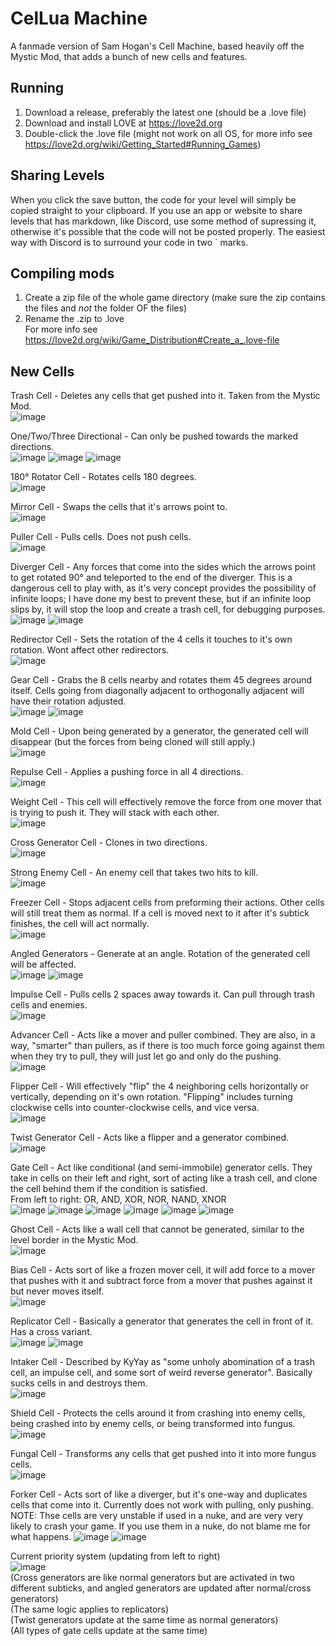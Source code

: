 # CelLua Machine
A fanmade version of Sam Hogan's Cell Machine, based heavily off the Mystic Mod, that adds a bunch of new cells and features.
## Running
1. Download a release, preferably the latest one (should be a .love file)
2. Download and install LOVE at https://love2d.org
3. Double-click the .love file (might not work on all OS, for more info see https://love2d.org/wiki/Getting_Started#Running_Games)
## Sharing Levels
When you click the save button, the code for your level will simply be copied straight to your clipboard.
If you use an app or website to share levels that has markdown, like Discord, use some method of supressing it, otherwise it's possible that the code will not be posted properly. The easiest way with Discord is to surround your code in two \` marks.
## Compiling mods
1. Create a zip file of the whole game directory (make sure the zip contains the files and *not* the folder OF the files)
2. Rename the .zip to .love <br>
For more info see https://love2d.org/wiki/Game_Distribution#Create_a_.love-file
## New Cells
Trash Cell - Deletes any cells that get pushed into it. Taken from the Mystic Mod. <br>
![image](https://user-images.githubusercontent.com/71151507/126050831-631a3a5e-856f-418b-a6a5-0d82c4834672.png)

One/Two/Three Directional - Can only be pushed towards the marked directions. <br>
![image](https://user-images.githubusercontent.com/71151507/126050754-adf65e40-b0f1-46d7-838a-be619b70080b.png) ![image](https://user-images.githubusercontent.com/71151507/126050761-58bd68c4-b6e1-45ed-a641-2215cd5e7efc.png) ![image](https://user-images.githubusercontent.com/71151507/126050767-433d2200-dd3a-496a-bf16-98f90d3abcb0.png)

180° Rotator Cell - Rotates cells 180 degrees. <br>
![image](https://user-images.githubusercontent.com/71151507/126050775-03e39b96-f705-44a9-bc3f-14cfa01945c1.png)

Mirror Cell - Swaps the cells that it's arrows point to. <br>
![image](https://user-images.githubusercontent.com/71151507/126050777-9a8072e9-88d6-453c-84f5-43e31b175d9a.png)

Puller Cell - Pulls cells. Does not push cells. <br>
![image](https://user-images.githubusercontent.com/71151507/126050778-88e20293-cea0-4c5c-a925-e1a74ae26202.png)

Diverger Cell - Any forces that come into the sides which the arrows point to get rotated 90° and teleported to the end of the diverger. This is a dangerous cell to play with, as it's very concept provides the possibility of infinite loops; I have done my best to prevent these, but if an infinite loop slips by, it will stop the loop and create a trash cell, for debugging purposes. <br>
![image](https://user-images.githubusercontent.com/71151507/126050780-6e618371-dfce-4482-b580-87d5b6cac04b.png)
![image](https://user-images.githubusercontent.com/71151507/126437594-23d8c6c9-2389-4a0f-b4cb-ffd15b14dc73.png)

Redirector Cell - Sets the rotation of the 4 cells it touches to it's own rotation. Wont affect other redirectors. <br>
![image](https://user-images.githubusercontent.com/71151507/126050783-5fd81eeb-c7f5-433a-b894-36390eb88dfe.png)

Gear Cell - Grabs the 8 cells nearby and rotates them 45 degrees around itself. Cells going from diagonally adjacent to orthogonally adjacent will have their rotation adjusted. <br>
![image](https://user-images.githubusercontent.com/71151507/126050785-8d82bd19-1859-4a33-a3c8-a15a94a1a761.png)
![image](https://user-images.githubusercontent.com/71151507/126050787-560bc47e-8b21-4807-aea1-ecbb3170ace8.png)

Mold Cell - Upon being generated by a generator, the generated cell will disappear (but the forces from being cloned will still apply.) <br>
![image](https://user-images.githubusercontent.com/71151507/126050788-3ec06ebc-e78f-4282-af07-ea3c509ea1c9.png)

Repulse Cell - Applies a pushing force in all 4 directions. <br>
![image](https://user-images.githubusercontent.com/71151507/126256027-cf7ef041-e25f-4b42-a5d8-ca7f0a8001a0.png)

Weight Cell - This cell will effectively remove the force from one mover that is trying to push it. They will stack with each other. <br>
![image](https://user-images.githubusercontent.com/71151507/126050791-9d8e1397-cad7-4137-97a1-e8d5bb40f2cf.png)

Cross Generator Cell - Clones in two directions. <br>
![image](https://user-images.githubusercontent.com/71151507/126051500-9b347b2a-0b6a-44c6-adfa-714374a4958f.png)

Strong Enemy Cell - An enemy cell that takes two hits to kill. <br>
![image](https://user-images.githubusercontent.com/71151507/126051507-b1d115c5-bcc6-41af-8f70-b32fbb13d633.png)

Freezer Cell - Stops adjacent cells from preforming their actions. Other cells will still treat them as normal. If a cell is moved next to it after it's subtick finishes, the cell will act normally.<br>
![image](https://user-images.githubusercontent.com/71151507/126086251-545d9fc6-6bb9-463d-9c85-de33d05621db.png)

Angled Generators - Generate at an angle. Rotation of the generated cell will be affected. <br>
![image](https://user-images.githubusercontent.com/71151507/126085128-11d6900b-ba94-4275-9d5b-9bd95307cbd1.png)
![image](https://user-images.githubusercontent.com/71151507/126085129-7a778814-2352-4d35-89d4-4ec5b4119da9.png)

Impulse Cell - Pulls cells 2 spaces away towards it. Can pull through trash cells and enemies.<br>
![image](https://user-images.githubusercontent.com/71151507/126256021-7ad374ce-d851-4522-a8b8-438a2306bc69.png)

Advancer Cell - Acts like a mover and puller combined. They are also, in a way, "smarter" than pullers, as if there is too much force going against them when they try to pull, they will just let go and only do the pushing.<br>
![image](https://user-images.githubusercontent.com/71151507/126256042-04006b8b-500b-428b-82d2-e10dbd3d3c98.png)

Flipper Cell - Will effectively "flip" the 4 neighboring cells horizontally or vertically, depending on it's own rotation. "Flipping" includes turning clockwise cells into counter-clockwise cells, and vice versa.<br>
![image](https://user-images.githubusercontent.com/71151507/126307519-0dea882f-cb75-4082-8b86-8ac5a3cef3ea.png)

Twist Generator Cell - Acts like a flipper and a generator combined.<br>
![image](https://user-images.githubusercontent.com/71151507/127073322-801b8fe9-34c9-4232-b8f0-7d5aaebf1436.png)

Gate Cell - Act like conditional (and semi-immobile) generator cells. They take in cells on their left and right, sort of acting like a trash cell, and clone the cell behind them if the condition is satisfied. <br>
From left to right: OR, AND, XOR, NOR, NAND, XNOR <br>
![image](https://user-images.githubusercontent.com/71151507/127064896-f5d1c6d5-3062-439b-88d4-2ddf1f705a9f.png)
![image](https://user-images.githubusercontent.com/71151507/127064903-5fd4e6ec-3354-4fff-b69d-bfffb33a5e89.png)
![image](https://user-images.githubusercontent.com/71151507/127064924-07acf6ee-6a06-4d40-bd8c-98ec8695b5a3.png)
![image](https://user-images.githubusercontent.com/71151507/127064933-1cbd9f5a-a70c-48ae-af46-7b6a9dcd773c.png)
![image](https://user-images.githubusercontent.com/71151507/127064945-b49cc596-046d-46b9-b18e-b62112483798.png)
![image](https://user-images.githubusercontent.com/71151507/127064950-c689dded-9b02-44fe-8806-769a9c8b4bfd.png)

Ghost Cell - Acts like a wall cell that cannot be generated, similar to the level border in the Mystic Mod.<br>
![image](https://user-images.githubusercontent.com/71151507/127099228-cd03e282-1d3a-41bf-9b4c-26490defd86f.png)

Bias Cell - Acts sort of like a frozen mover cell, it will add force to a mover that pushes with it and subtract force from a mover that pushes against it but never moves itself. <br>
![image](https://user-images.githubusercontent.com/71151507/127790970-efada7d0-49d3-43d2-ab10-68ffa2d6e927.png)

Replicator Cell - Basically a generator that generates the cell in front of it. Has a cross variant. <br>
![image](https://user-images.githubusercontent.com/71151507/127790974-ca4f2c12-7b16-49a1-a86c-4455dcfb04b1.png)
![image](https://user-images.githubusercontent.com/71151507/127790979-31ac7e7e-20e9-4bd2-a07c-75e238414540.png)

Intaker Cell - Described by KyYay as "some unholy abomination of a trash cell, an impulse cell, and some sort of weird reverse generator". Basically sucks cells in and destroys them. <br>
![image](https://user-images.githubusercontent.com/71151507/127790986-bce70bd9-e955-4a39-b075-4f5295d3b664.png)

Shield Cell - Protects the cells around it from crashing into enemy cells, being crashed into by enemy cells, or being transformed into fungus.<br>
![image](https://user-images.githubusercontent.com/71151507/127791071-993f3893-7768-4790-8992-1d91018aded4.png)

Fungal Cell - Transforms any cells that get pushed into it into more fungus cells.<br>
![image](https://user-images.githubusercontent.com/71151507/127791074-24b3e584-629d-4628-99ce-c25388a94aa1.png)

Forker Cell - Acts sort of like a diverger, but it's one-way and duplicates cells that come into it. Currently does not work with pulling, only pushing.<br>
NOTE: Thse cells are very unstable if used in a nuke, and are very very likely to crash your game. If you use them in a nuke, do not blame me for what happens.
![image](https://user-images.githubusercontent.com/71151507/127791086-ab71252d-802e-4c46-ac83-e64b48a1db83.png)
![image](https://user-images.githubusercontent.com/71151507/127791139-7a469fe1-12be-4349-81af-af8053a8bcb8.png)

Current priority system (updating from left to right) <br>
![image](https://user-images.githubusercontent.com/71151507/127786793-92fb4a1a-f7b5-46d9-a78b-c5a67894ce95.png) <br>
(Cross generators are like normal generators but are activated in two different subticks, and angled generators are updated after normal/cross generators)<br>
(The same logic applies to replicators)<br>
(Twist generators update at the same time as normal generators)<br>
(All types of gate cells update at the same time)